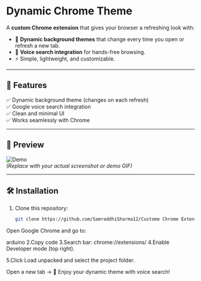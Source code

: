 #  Dynamic Chrome Theme  

A **custom Chrome extension** that gives your browser a refreshing look with:  
- 🌄 **Dynamic background themes** that change every time you open or refresh a new tab.  
- 🎤 **Voice search integration** for hands-free browsing.  
- ⚡ Simple, lightweight, and customizable.  

---

## 🚀 Features  
✅ Dynamic background theme (changes on each refresh)  
✅ Google voice search integration  
✅ Clean and minimal UI  
✅ Works seamlessly with Chrome  

---

## 📸 Preview  
![Demo](assets/demo.gif)  
*(Replace with your actual screenshot or demo GIF)*  

---

## 🛠️ Installation  

1. Clone this repository:  
   ```bash
   git clone https://github.com/SamraddhiSharma12/Custome Chrome Extension.git
Open Google Chrome and go to:

arduino
2.Copy code
3.Search bar: chrome://extensions/
4.Enable Developer mode (top right).

5.Click Load unpacked and select the project folder.

Open a new tab → 🎉 Enjoy your dynamic theme with voice search!
